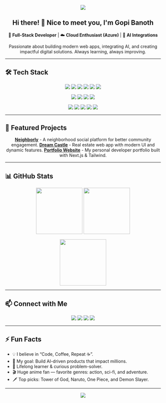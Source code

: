 <!-- Profile Banner (Optional) -->
<p align="center">
  <img src="https://capsule-render.vercel.app/api?type=waving&color=gradient&height=200&section=header&text=Gopi%20Banoth&fontSize=40&fontColor=fff&animation=twinkling&fontAlignY=35"/>
</p>

<!-- Introduction -->
<h2 align="center">Hi there! 👋 Nice to meet you, I'm Gopi Banoth</h2>
<p align="center">
  🚀 <strong>Full-Stack Developer</strong> | ☁️ <strong>Cloud Enthusiast (Azure)</strong> | 🤖 <strong>AI Integrations</strong>  
</p>
<p align="center">
  Passionate about building modern web apps, integrating AI, and creating impactful digital solutions.  
  Always learning, always improving.
</p>

---

## 🛠 Tech Stack
<p align="center">
  <!-- Frontend -->
  <img src="https://img.shields.io/badge/HTML5-E34F26?style=for-the-badge&logo=html5&logoColor=white"/>
  <img src="https://img.shields.io/badge/CSS3-1572B6?style=for-the-badge&logo=css3&logoColor=white"/>
  <img src="https://img.shields.io/badge/JavaScript-F7DF1E?style=for-the-badge&logo=javascript&logoColor=black"/>
  <img src="https://img.shields.io/badge/TypeScript-3178C6?style=for-the-badge&logo=typescript&logoColor=white"/>
  <img src="https://img.shields.io/badge/React.js-61DAFB?style=for-the-badge&logo=react&logoColor=black"/>
  <img src="https://img.shields.io/badge/Next.js-000000?style=for-the-badge&logo=next.js&logoColor=white"/>
</p>
<p align="center">
  <!-- Backend -->
  <img src="https://img.shields.io/badge/Java-007396?style=for-the-badge&logo=java&logoColor=white"/>
  <img src="https://img.shields.io/badge/Python-3776AB?style=for-the-badge&logo=python&logoColor=white"/>
  <img src="https://img.shields.io/badge/SQL-4479A1?style=for-the-badge&logo=mysql&logoColor=white"/>
  <img src="https://img.shields.io/badge/Express.js-000000?style=for-the-badge&logo=express&logoColor=white"/>
</p>
<p align="center">
  <!-- Cloud & Tools -->
  <img src="https://img.shields.io/badge/Azure-0078D4?style=for-the-badge&logo=microsoftazure&logoColor=white"/>
  <img src="https://img.shields.io/badge/Databricks-FF3621?style=for-the-badge&logo=databricks&logoColor=white"/>
  <img src="https://img.shields.io/badge/Jupyter-F37626?style=for-the-badge&logo=jupyter&logoColor=white"/>
  <img src="https://img.shields.io/badge/API-0096D6?style=for-the-badge&logo=postman&logoColor=white"/>
  <img src="https://img.shields.io/badge/GitHub-181717?style=for-the-badge&logo=github&logoColor=white"/>
</p>

---

## 🚀 Featured Projects
<p align="center">
  <a href="https://github.com/GopiB9119/Neighborly"><b>Neighborly</b></a> - A neighborhood social platform for better community engagement.  
  <a href="https://github.com/GopiB9119/DreamCastle"><b>Dream Castle</b></a> - Real estate web app with modern UI and dynamic features.  
  <a href="https://github.com/GopiB9119"><b>Portfolio Website</b></a> - My personal developer portfolio built with Next.js & Tailwind.
</p>

---

## 📊 GitHub Stats
<p align="center">
  <img src="https://github-readme-stats.vercel.app/api?username=GopiB9119&show_icons=true&theme=radical&hide_border=true&rank_icon=github" height="150"/>
  <img src="https://github-readme-stats.vercel.app/api/top-langs/?username=GopiB9119&layout=compact&theme=radical&hide_border=true" height="150"/>
</p>
<p align="center">
  <img src="https://github-readme-streak-stats.herokuapp.com/?user=GopiB9119&theme=radical&hide_border=true" height="150"/>
</p>

---

## 📫 Connect with Me
<p align="center">
  <a href="mailto:banothgopikrishna19@gmail.com"><img src="https://img.shields.io/badge/Email-D14836?style=for-the-badge&logo=gmail&logoColor=white"/></a>
  <a href="https://www.linkedin.com/in/gopib-960965243/"><img src="https://img.shields.io/badge/LinkedIn-0077B5?style=for-the-badge&logo=linkedin&logoColor=white"/></a>
  <a href="https://github.com/GopiB9119"><img src="https://img.shields.io/badge/GitHub-000000?style=for-the-badge&logo=github&logoColor=white"/></a>
  <a href="https://gopiportfolioapp.azurewebsites.net/"><img src="https://img.shields.io/badge/Portfolio-FF7139?style=for-the-badge&logo=Firefox-Browser&logoColor=white"/></a>
</p>


---

## ⚡ Fun Facts
- 💡 I believe in “Code, Coffee, Repeat ☕”.
- 🎯 My goal: Build AI-driven products that impact millions.
- 📖 Lifelong learner & curious problem-solver.
- 🎬 Huge anime fan — favorite genres: action, sci-fi, and adventure.
- 🗡️ Top picks: Tower of God, Naruto, One Piece, and Demon Slayer.

---

<!-- Footer -->
<p align="center">
  <img src="https://capsule-render.vercel.app/api?type=waving&color=gradient&height=150&section=footer"/>
</p>
